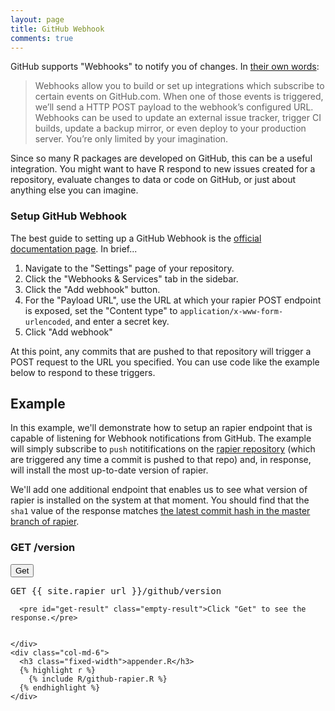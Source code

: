 ```yaml
---
layout: page
title: GitHub Webhook
comments: true
---
```


GitHub supports "Webhooks" to notify you of changes. In <a href="https://developer.github.com/webhooks/" target="_blank">their own words</a>:

> Webhooks allow you to build or set up integrations which subscribe to certain events on GitHub.com. When one of those events is triggered, we’ll send a HTTP POST payload to the webhook’s configured URL. Webhooks can be used to update an external issue tracker, trigger CI builds, update a backup mirror, or even deploy to your production server. You’re only limited by your imagination.

Since so many R packages are developed on GitHub, this can be a useful integration. You might want to have R respond to new issues created for a repository, evaluate changes to data or code on GitHub, or just about anything else you can imagine. 

### Setup GitHub Webhook

The best guide to setting up a GitHub Webhook is the <a href="https://developer.github.com/webhooks/" target="_blank">official documentation page</a>. In brief...

1. Navigate to the "Settings" page of your repository.
2. Click the "Webhooks & Services" tab in the sidebar.
3. Click the "Add webhook" button.
4. For the "Payload URL", use the URL at which your rapier POST endpoint is exposed, set the "Content type" to `application/x-www-form-urlencoded`, and enter a secret key.
5. Click "Add webhook"

At this point, any commits that are pushed to that repository will trigger a POST request to the URL you specified. You can use code like the example below to respond to these triggers.

## Example

In this example, we'll demonstrate how to setup an rapier endpoint that is capable of listening for Webhook notifications from GitHub. The example will simply subscribe to `push` notitifications on the <a href="https://github.com/trestletech/rapier/" target="_blank">rapier repository</a> (which are triggered any time a commit is pushed to that repo) and, in response, will install the most up-to-date version of rapier.

We'll add one additional endpoint that enables us to see what version of rapier is installed on the system at that moment. You should find that the `sha1` value of the response matches <a href="https://github.com/trestletech/rapier/commits/master" target="_blank">the latest commit hash in the master branch of rapier</a>.

  <div class="row">
    <div class="col-md-6 right-border">
      <h3 class="right-title fixed-width">GET /version</h3>
      <div class="clear"></div>
      <div class="row">
        <div class="col-md-2">
          <button id="post-btn" type="submit" class="btn btn-primary">Get</button>
        </div>
        <div class="col-md-10">
          <pre>GET {{ site.rapier_url }}/github/version</pre>
        </div>
      </div>

      <pre id="get-result" class="empty-result">Click "Get" to see the response.</pre>


    </div>
    <div class="col-md-6">
      <h3 class="fixed-width">appender.R</h3>
      {% highlight r %}
        {% include R/github-rapier.R %}
      {% endhighlight %}
    </div>
  </div>


<script type="text/javascript">
  $(function(){
    function updateVersion(){
      $.get('{{ site.rapier_url }}/github/version')
      .done(function(res){
        $('#get-result').text(JSON.stringify(res, null, 2)).removeClass('empty-result').fadeOut(100).fadeIn(100);
      })
      .fail(function(err){
        console.log(err);
      });
    }


    $('#post-btn').click(function(){
      updateVersion();
    });
    updateVersion();

  });
</script>
